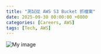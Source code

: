 ```yaml
---
title: "測試從 AWS S3 Bucket 抓檔案"
date: 2025-09-30 00:00:00 +0800
categories: [Careers, AWS]
tags: [Tech, AWS]
---
```


![My image](https://harvey-euph-s3-github-io.s3.ap-northeast-1.amazonaws.com/yaseru.png)
